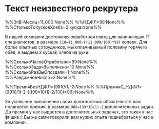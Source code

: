 # Текст неизвестного рекрутера


%%ЗпВ-Месяц=11_000:None%%
%%НДФЛ=99:None%%
%%СтолькоТоКусковХлеба=2 куска:None%%

В нашей компании достоянная заработная плата для начинающих IT специалистов,
в размере `110=11_000-((11_000/100)*99)` копеек.
Для более опытных сотрудников, мы оплачиваемый половину горячего обед, и
выдаем 2 куска() хлеба на руки.

%%СколькоЧасовОтработано=99:None%%
%%СколькоЗадачВыполнено=10:None%%
%%СколькоРазВыОпоздали=1:None%%
%%РандомноеЧисло=2:None%%

%%ПремияБезНДФЛ=(99*10/1)-2:None%%
%%ПремияС_НДФЛ=(99*10/1)-2-(((99*10/1)-2/100)*99):None%%

За успешное выполнение своих должностных обязательств
вам полагается премия, в размере `988=(99*10/1)-2` дополнительных задач.
Да премия у нас выдается в дополнительных задачах, это такая у нас фишка :)
Вы же сами говорили вам нужно опыта поднабраться у нас в компании.